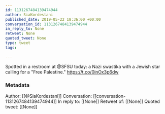 ```yaml
---
id: 1131267484139474944
author: SiaKordestani
published_date: 2019-05-22 18:36:00 +00:00
conversation_id: 1131267484139474944
in_reply_to: None
retweet: None
quoted_tweet: None
type: tweet
tags:

---
```


Spotted in a restroom at @SFSU today: a Nazi swastika with a Jewish star calling for a "Free Palestine." https://t.co/0inOx3p6dw

### Metadata

Author: [[@SiaKordestani]]
Conversation: [[conversation-1131267484139474944]]
In reply to: [[None]]
Retweet of: [[None]]
Quoted tweet: [[None]]
